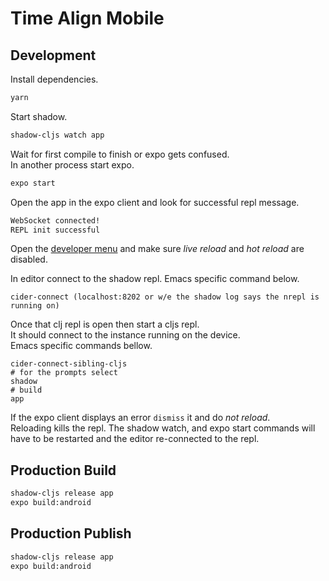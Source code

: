# Time Align Mobile

## Development
Install dependencies.
```bash
yarn
```

Start shadow.
```bash
shadow-cljs watch app
```

Wait for first compile to finish or expo gets confused.  
In another process start expo.
```bash
expo start
```

Open the app in the expo client and look for successful repl message.
```bash
WebSocket connected!
REPL init successful
```

Open the [developer menu](https://docs.expo.io/versions/latest/workflow/development-mode/#showing-the-developer-menu) and make sure *live reload* and *hot reload* are disabled.  

In editor connect to the shadow repl. Emacs specific command below.
```
cider-connect (localhost:8202 or w/e the shadow log says the nrepl is running on)
```

Once that clj repl is open then start a cljs repl.  
It should connect to the instance running on the device.  
Emacs specific commands bellow.
```
cider-connect-sibling-cljs
# for the prompts select
shadow
# build
app
```

If the expo client displays an error `dismiss` it and do *not* _reload_.  
Reloading kills the repl. The shadow watch, and expo start commands will have to be restarted and the editor re-connected to the repl.

## Production Build
```bash
shadow-cljs release app
expo build:android
```

## Production Publish
```bash
shadow-cljs release app
expo build:android
```

